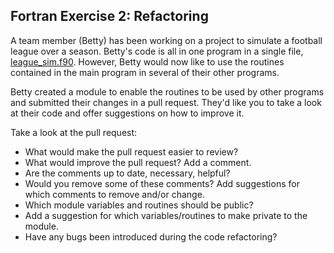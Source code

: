 ## Fortran Exercise 2: Refactoring 

A team member (Betty) has been working on a project to simulate
a football league over a season. Betty's code is all in one 
program in a single file, [league_sim.f90](Fortran/exercise2/league_sim.f90).
However, Betty would now like to use the routines contained in the main program 
in several of their other programs.

Betty created a module to enable the routines to be used by other programs and
submitted their changes in a pull request. They'd like you to take a look at their code 
and offer suggestions on how to improve it.

Take a look at the pull request:

* What would make the pull request easier to review?
* What would improve the pull request? Add a comment.
* Are the comments up to date, necessary, helpful? 
* Would you remove some of these comments? Add suggestions for which comments to remove and/or change.
* Which module variables and routines should be public? 
* Add a suggestion for which variables/routines to make private to the module.
* Have any bugs been introduced during the code refactoring?
